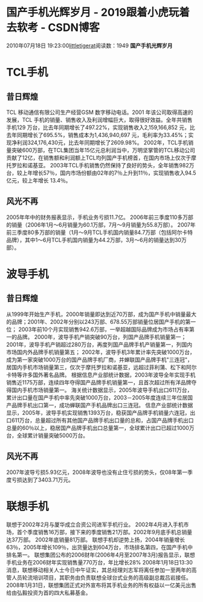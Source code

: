 # 国产手机光辉岁月 - 2019跟着小虎玩着去软考 - CSDN博客
2010年07月18日 19:23:00[littletigerat](https://me.csdn.net/littletigerat)阅读数：1949
**国产手机光辉岁月**
# TCL手机
## 昔日辉煌
TCL 移动通信有限公司生产经营GSM 数字移动电话。2001 年该公司取得高速的发展，TCL 手机的销量、销售收入及利润增幅巨大，取得很好效益。全年共销售手机129 万台，比去年同期增长了497.22%，实现销售收入2,159,166,852 元，比去年同期增长了695.5%，销售成本为1,436,940,697 元，毛利率为33.45%；实现净利润324,176,430元，比去年同期增长了2609.98%。
2002年，TCL手机销量突破600万部，在TCL集团当年15亿元总利润当中，万明坚掌管的TCL移动公司贡献了12亿，在销售额和利润额上TCL均列国产手机榜首，在国内市场上仅次于摩托罗拉和诺基亚。
2003年TCL手机销售仍然保持了良好的势头，全年销售982万台，较上年增长57％，国内市场份额由02年的7％上升到11％，实现销售收入94.5亿元，较上年增长 13.4％。
## 风光不再
2005年年中的财务报表显示，手机业务亏损11.7亿。
2006年前三季度110多万部的销量（2006年1月～6月销量为60.1万部，7月～9月销量为55.8万部）。
2007年前三季度80多万部的销量（1月～9月TCL手机国内销量84.7万部（包括阿尔卡特品牌），其中1～6月TCL手机国内销量为44.2万部，3月～6月的销量达到30万部）。
# 波导手机
## 昔日辉煌
从1999年开始生产手机，2000年销量即达到近70万部，成为国产手机中销量最大的品牌；2001年、2002年分别以243万部、678.55万部销量位居国产手机的第一位；
2003年前10个月实现销售942.6万部，一举超越国际品牌成为市场占有率第一的品牌。
2000年，波导手机产销突破90万台，列国产品牌手机销量第一；
2001年，波导手机产销超过280万台，再度列国产品牌手机产销量第一，列国内市场国内外品牌手机销量第五；
2002年，波导手机3年累计率先突破1000万台，成为第一家突破1000万台的国产品牌手机厂商，并蝉联国产品牌手机"三连冠"，居国内手机市场销量第三，仅次于摩托罗拉和诺基亚，远超过菲利蒲、松下和阿尔卡特等许多国外著名品牌。
根据信息产业部统计数据，2003年波导全年实现手机销售近1175万部，连续四年夺得国产品牌手机销量第一，且首次超过所有洋品牌夺得国内手机市场销量第一。
海关统计数据显示，2005年波导手机出口611万台，累计出口量在国产手机中率先突破1000万台，2003－2005年度连续三年位居国产品牌手机出口第一，成功蝉联国产手机品牌出口三连冠。
信息产业部统计数据显示，2005年，波导手机实现销售1393万台，稳获国产品牌手机销量六连冠，出口611万台，总量超过所有其他国产品牌手机出口量的总和，占国产品牌手机出口总量的60％以上，稳居国产品牌手机出口总量第一，全球累计出口已超过1000万台，全球累计销量突破5000万台。
## 风光不再
2007年波导亏损5.93亿元，2008年波导也没有止住亏损的势头，仅08年第一季度亏损达到了3403.71万元。
# 联想手机
联想于2002年2月与厦华成立合资公司进军手机行业。
2002年4月进入手机市场，首个季度销售16万部，接下来的季度销售21万部。2002年9月底手机总销量达37万部。
2002年底销量81万部。
联想手机却逆势上扬，2004年销量增长63％，2005年增长109％，出货量达到604万台，市场排名第四，在国产手机中排名第一。
联想集团公布的2006财年(2006年4月至2007年3月)报告显示，联想手机业务在2006财年实现销售量770万台，年比增长28%
2008年1月18日13:30消息，联想移动相关人士今日中午证实，其总经理刘志军将离任参加一至两年的高管人员轮流培训项目，其职务由负责联想全球台式业务的高级副总裁吕岩接任。
2008年1月31日，联想集团正式对外宣布将其手机业务的所有权益以一亿美元出售给由弘毅投资为首的四大私募基金。
